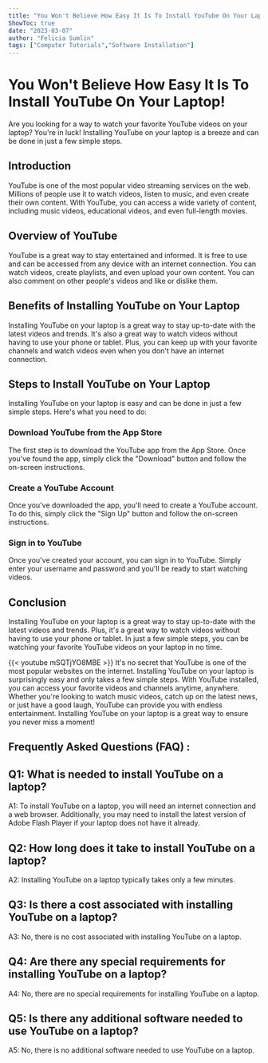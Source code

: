 ```yaml
---
title: "You Won't Believe How Easy It Is To Install YouTube On Your Laptop!"
ShowToc: true 
date: "2023-03-07"
author: "Felicia Sumlin" 
tags: ["Computer Tutorials","Software Installation"]
---
```

# You Won't Believe How Easy It Is To Install YouTube On Your Laptop!

Are you looking for a way to watch your favorite YouTube videos on your laptop? You're in luck! Installing YouTube on your laptop is a breeze and can be done in just a few simple steps.

## Introduction

YouTube is one of the most popular video streaming services on the web. Millions of people use it to watch videos, listen to music, and even create their own content. With YouTube, you can access a wide variety of content, including music videos, educational videos, and even full-length movies.

## Overview of YouTube

YouTube is a great way to stay entertained and informed. It is free to use and can be accessed from any device with an internet connection. You can watch videos, create playlists, and even upload your own content. You can also comment on other people's videos and like or dislike them.

## Benefits of Installing YouTube on Your Laptop

Installing YouTube on your laptop is a great way to stay up-to-date with the latest videos and trends. It's also a great way to watch videos without having to use your phone or tablet. Plus, you can keep up with your favorite channels and watch videos even when you don't have an internet connection.

## Steps to Install YouTube on Your Laptop

Installing YouTube on your laptop is easy and can be done in just a few simple steps. Here's what you need to do:

### Download YouTube from the App Store

The first step is to download the YouTube app from the App Store. Once you've found the app, simply click the "Download" button and follow the on-screen instructions.

### Create a YouTube Account

Once you've downloaded the app, you'll need to create a YouTube account. To do this, simply click the "Sign Up" button and follow the on-screen instructions.

### Sign in to YouTube

Once you've created your account, you can sign in to YouTube. Simply enter your username and password and you'll be ready to start watching videos.

## Conclusion

Installing YouTube on your laptop is a great way to stay up-to-date with the latest videos and trends. Plus, it's a great way to watch videos without having to use your phone or tablet. In just a few simple steps, you can be watching your favorite YouTube videos on your laptop in no time.

{{< youtube mSQTjYO8MBE >}} 
It's no secret that YouTube is one of the most popular websites on the internet. Installing YouTube on your laptop is surprisingly easy and only takes a few simple steps. With YouTube installed, you can access your favorite videos and channels anytime, anywhere. Whether you're looking to watch music videos, catch up on the latest news, or just have a good laugh, YouTube can provide you with endless entertainment. Installing YouTube on your laptop is a great way to ensure you never miss a moment!

## Frequently Asked Questions (FAQ) :
## Q1: What is needed to install YouTube on a laptop?
A1: To install YouTube on a laptop, you will need an internet connection and a web browser. Additionally, you may need to install the latest version of Adobe Flash Player if your laptop does not have it already. 

## Q2: How long does it take to install YouTube on a laptop?
A2: Installing YouTube on a laptop typically takes only a few minutes. 

## Q3: Is there a cost associated with installing YouTube on a laptop?
A3: No, there is no cost associated with installing YouTube on a laptop. 

## Q4: Are there any special requirements for installing YouTube on a laptop?
A4: No, there are no special requirements for installing YouTube on a laptop. 

## Q5: Is there any additional software needed to use YouTube on a laptop?
A5: No, there is no additional software needed to use YouTube on a laptop.





